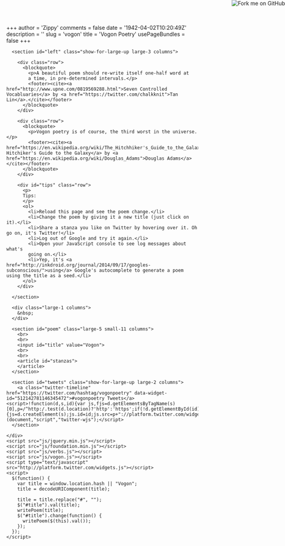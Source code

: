 +++
author = 'Zippy'
comments = false
date = '1942-04-02T10:20:49Z'
description = ''
slug = 'vogon'
title = 'Vogon Poetry'
usePageBundles = false
+++

<!doctype html>
<html lang="en">
  <head>
    <meta charset="utf8">
    <meta name="viewport" content="width=device-width, initial-scale=1.0, maxiumum-scale=1.0, user-scalable=no" />
    <link rel="stylesheet" href="css/foundation.min.css">
    <link rel="stylesheet" href="css/vogon.css">
  </head>
  <body>
    <a class="hide-for-small-only" href="http://github.com/edsu/vogon"><img style="position: absolute; top: 0; right: 0; border: 0;" src="http://s3.amazonaws.com/github/ribbons/forkme_right_gray_6d6d6d.png" alt="Fork me on GitHub" /></a> 
    <div class="row">

      <section id="left" class="show-for-large-up large-3 columns">

        <div class="row">
          <blockquote>
            <p>A beautiful poem should re-write itself one-half word at
            a time, in pre-determined intervals.</p>
            <footer><cite><a href="http://www.upne.com/0819569288.html">Seven Controlled Vocabluaries</a> by <a href="https://twitter.com/chalkknit">Tan Lin</a>.</cite></footer>
          </blockquote>
        </div>

        <div class="row">
          <blockquote>
            <p>Vogon poetry is of course, the third worst in the universe.</p>
            <footer><cite><a href="https://en.wikipedia.org/wiki/The_Hitchhiker's_Guide_to_the_Galaxy">A Hitchiker's Guide to the Galaxy</a> by <a href="https://en.wikipedia.org/wiki/Douglas_Adams">Douglas Adams</a></cite></footer>
          </blockquote>
        </div>
  
        <div id="tips" class="row">
          <p>
          Tips:
          </p>
          <ol>
            <li>Reload this page and see the poem change.</li>
            <li>Change the poem by giving it a new title (just click on it).</li>
            <li>Share a stanza you like on Twitter by hovering over it. Oh go on, it's Twitter!</li>
            <li>Log out of Google and try it again.</li>
            <li>Open your JavaScript console to see log messages about what's 
            going on.</li>
            <li>Yep, it's <a href="http://inkdroid.org/journal/2014/09/17/googles-subconscious/">using</a> Google's autocomplete to generate a poem using the title as a seed.</li>
          </ol>
        </div>

      </section>

      <div class="large-1 columns">
        &nbsp;
      </div>

      <section id="poem" class="large-5 small-11 columns">
        <br>
        <br>
        <input id="title" value="Vogon">
        <br>
        <br>
        <article id="stanzas">
        </article>
      </section>

      <section id="tweets" class="show-for-large-up large-2 columns">
        <a class="twitter-timeline" href="https://twitter.com/hashtag/vogonpoetry" data-widget-id="512142781146345472">#vogonpoetry Tweets</a> <script>!function(d,s,id){var js,fjs=d.getElementsByTagName(s)[0],p=/^http:/.test(d.location)?'http':'https';if(!d.getElementById(id)){js=d.createElement(s);js.id=id;js.src=p+"://platform.twitter.com/widgets.js";fjs.parentNode.insertBefore(js,fjs);}}(document,"script","twitter-wjs");</script>
      </section>

    </div>
    <script src="js/jquery.min.js"></script>
    <script src="js/foundation.min.js"></script>
    <script src="js/verbs.js"></script>
    <script src="js/vogon.js"></script>
    <script type="text/javascript" src="http://platform.twitter.com/widgets.js"></script>
    <script>
      $(function() {
        var title = window.location.hash || "Vogon";
        title = decodeURIComponent(title);

        title = title.replace("#", "");
        $("#title").val(title);
        writePoem(title);
        $("#title").change(function() {
          writePoem($(this).val());
        });
      });
    </script>
  </body>
</html>
